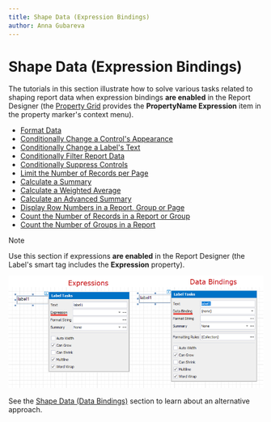 ```yaml
---
title: Shape Data (Expression Bindings)
author: Anna Gubareva
---
```

# Shape Data (Expression Bindings)

The tutorials in this section illustrate how to solve various tasks related to shaping report data when expression bindings **are enabled** in the Report Designer (the [Property Grid](../report-designer-tools/ui-panels/property-grid.md) provides the **PropertyName Expression** item in the property marker's context menu).

* [Format Data](shape-data-expression-bindings/format-data.md)
* [Conditionally Change a Control's Appearance](shape-data-expression-bindings/conditionally-change-a-control-appearance.md)
* [Conditionally Change a Label's Text](shape-data-expression-bindings/conditionally-change-a-label-text.md)
* [Conditionally Filter Report Data](shape-data-expression-bindings/conditionally-filter-report-data.md)
* [Conditionally Suppress Controls](shape-data-expression-bindings/conditionally-supress-controls.md)
* [Limit the Number of Records per Page](shape-data-expression-bindings/limit-the-number-of-records-per-page.md)
* [Calculate a Summary](shape-data-expression-bindings/calculate-a-summary.md)
* [Calculate a Weighted Average](shape-data-expression-bindings/calculate-a-weighted-average.md)
* [Calculate an Advanced Summary](shape-data-expression-bindings/calculate-an-advanced-summary.md)
* [Display Row Numbers in a Report, Group or Page](shape-data-expression-bindings/display-row-numbers-in-a-report-group-or-page.md)
* [Count the Number of Records in a Report or Group](shape-data-expression-bindings/count-the-number-of-records-in-a-report-or-group.md)
* [Count the Number of Groups in a Report](shape-data-expression-bindings/count-the-number-of-groups-in-a-report.md)

> [!NOTE]
> Use this section if expressions **are enabled** in the Report Designer (the Label's smart tag includes the **Expression** property).
>
> ![](../../../../images/eurd-label-expression-binding-modes.png)
>
> See the [Shape Data (Data Bindings)](shape-data-data-bindings.md) section to learn about an alternative approach.
